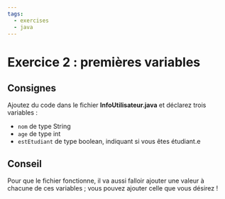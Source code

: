 ```yaml
---
tags:
  - exercises
  - java
---
```


# Exercice 2 : premières variables

## Consignes

Ajoutez du code dans le fichier **InfoUtilisateur.java** et déclarez trois variables :

- `nom` de type String
- `age` de type int
- `estEtudiant` de type boolean, indiquant si vous êtes étudiant.e

## Conseil

Pour que le fichier fonctionne, il va aussi falloir ajouter une valeur à chacune de ces variables ; vous pouvez ajouter celle que vous désirez !
